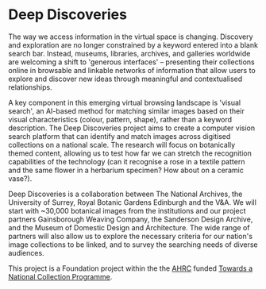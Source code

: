 # Deep Discoveries

The way we access information in the virtual space is changing. Discovery and exploration are no longer constrained by a keyword entered into a blank search bar. Instead, museums, libraries, archives, and galleries worldwide are welcoming a shift to 'generous interfaces' – presenting their collections online in browsable and linkable networks of information that allow users to explore and discover new ideas through meaningful and contextualised relationships.

A key component in this emerging virtual browsing landscape is 'visual search', an AI-based method for matching similar images based on their visual characteristics (colour, pattern, shape), rather than a keyword description. The Deep Discoveries project aims to create a computer vision search platform that can identify and match images across digitised collections on a national scale. The research will focus on botanically themed content, allowing us to test how far we can stretch the recognition capabilities of the technology (can it recognise a rose in a textile pattern and the same flower in a herbarium specimen? How about on a ceramic vase?).

Deep Discoveries is a collaboration between The National Archives, the University of Surrey, Royal Botanic Gardens Edinburgh and the V&A. We will start with ~30,000 botanical images from the institutions and our project partners Gainsborough Weaving Company, the Sanderson Design Archive, and the Museum of Domestic Design and Architecture. The wide range of partners will also allow us to explore the necessary criteria for our nation's image collections to be linked, and to survey the searching needs of diverse audiences.

This project is a Foundation project within the the [AHRC](https://ahrc.ukri.org/) funded [Towards a National Collection Programme](https://ahrc.ukri.org/research/fundedthemesandprogrammes/tanc-opening-uk-heritage-to-the-world/).
